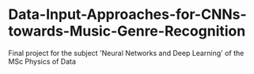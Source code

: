 # Data-Input-Approaches-for-CNNs-towards-Music-Genre-Recognition
Final project for the subject 'Neural Networks and Deep Learning' of the MSc Physics of Data
